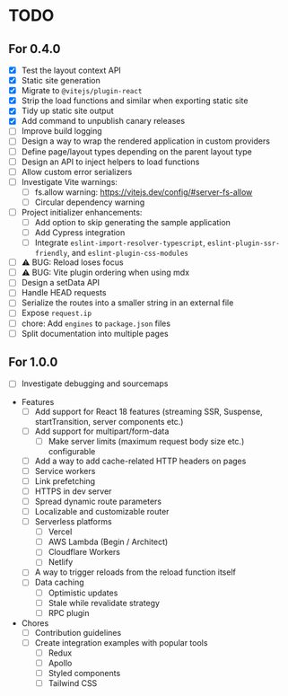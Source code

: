 # TODO

## For 0.4.0
- [x] Test the layout context API
- [x] Static site generation
- [x] Migrate to `@vitejs/plugin-react`
- [x] Strip the load functions and similar when exporting static site
- [x] Tidy up static site output
- [x] Add command to unpublish canary releases
- [ ] Improve build logging
- [ ] Design a way to wrap the rendered application in custom providers
- [ ] Define page/layout types depending on the parent layout type
- [ ] Design an API to inject helpers to load functions
- [ ] Allow custom error serializers
- [ ] Investigate Vite warnings:
  - [ ] fs.allow warning: https://vitejs.dev/config/#server-fs-allow
  - [ ] Circular dependency warning
- [ ] Project initializer enhancements:
  - [ ] Add option to skip generating the sample application
  - [ ] Add Cypress integration
  - [ ] Integrate `eslint-import-resolver-typescript`, `eslint-plugin-ssr-friendly`, and `eslint-plugin-css-modules`
- [ ] ⚠️ BUG: Reload loses focus
- [ ] ⚠️ BUG: Vite plugin ordering when using mdx
- [ ] Design a setData API
- [ ] Handle HEAD requests
- [ ] Serialize the routes into a smaller string in an external file
- [ ] Expose `request.ip`
- [ ] chore: Add `engines` to `package.json` files
- [ ] Split documentation into multiple pages

## For 1.0.0
- [ ] Investigate debugging and sourcemaps
- Features
  - [ ] Add support for React 18 features (streaming SSR, Suspense, startTransition, server components etc.)
  - [ ] Add support for multipart/form-data
 	- [ ] Make server limits (maximum request body size etc.) configurable
  - [ ] Add a way to add cache-related HTTP headers on pages
  - [ ] Service workers
  - [ ] Link prefetching
  - [ ] HTTPS in dev server
  - [ ] Spread dynamic route parameters
  - [ ] Localizable and customizable router
  - [ ] Serverless platforms
    - [ ] Vercel
    - [ ] AWS Lambda (Begin / Architect)
    - [ ] Cloudflare Workers
    - [ ] Netlify
  - [ ] A way to trigger reloads from the reload function itself
  - [ ] Data caching
  	- [ ] Optimistic updates
  	- [ ] Stale while revalidate strategy
	- [ ] RPC plugin
- Chores
  - [ ] Contribution guidelines
  - [ ] Create integration examples with popular tools
    - [ ] Redux
    - [ ] Apollo
    - [ ] Styled components
    - [ ] Tailwind CSS
